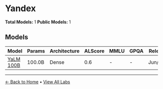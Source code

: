 # Yandex

**Total Models:** 1
**Public Models:** 1

## Models

| Model | Params | Architecture | ALScore | MMLU | GPQA | Released | Status |
|-------|--------|--------------|---------|------|------|----------|--------|
| [YaLM 100B](../models/yandex/yalm-100b.md) | 100.0B | Dense | 0.6 | - | - | Jun/2022 | 🟢 |

---

[← Back to Home](../README.md) • [View All Labs](../labs/)
